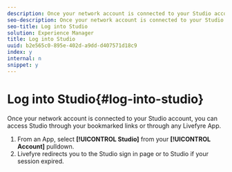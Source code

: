 ```yaml
---
description: Once your network account is connected to your Studio account, you can access Studio through your bookmarked links or through any Livefyre App.
seo-description: Once your network account is connected to your Studio account, you can access Studio through your bookmarked links or through any Livefyre App.
seo-title: Log into Studio
solution: Experience Manager
title: Log into Studio
uuid: b2e565c0-895e-402d-a9dd-d407571d18c9
index: y
internal: n
snippet: y
---
```


# Log into Studio{#log-into-studio}

Once your network account is connected to your Studio account, you can access Studio through your bookmarked links or through any Livefyre App.

1. From an App, select **[!UICONTROL Studio]** from your **[!UICONTROL Account]** pulldown.
1. Livefyre redirects you to the Studio sign in page or to Studio if your session expired.
